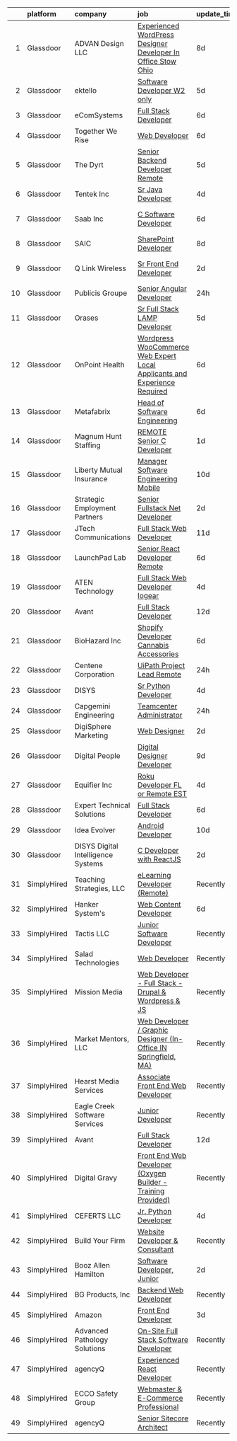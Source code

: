 

|    | platform    | company                              | job                                                                                                                                                                                                                                                                                                                                                                                                                                                                                                                                                                                                                                                                                                                                                                                                                                                                                                                                                                                                                                                                                                                                                                                                                                                                                                                                    | update_time   | location                      |
|---:|:------------|:-------------------------------------|:---------------------------------------------------------------------------------------------------------------------------------------------------------------------------------------------------------------------------------------------------------------------------------------------------------------------------------------------------------------------------------------------------------------------------------------------------------------------------------------------------------------------------------------------------------------------------------------------------------------------------------------------------------------------------------------------------------------------------------------------------------------------------------------------------------------------------------------------------------------------------------------------------------------------------------------------------------------------------------------------------------------------------------------------------------------------------------------------------------------------------------------------------------------------------------------------------------------------------------------------------------------------------------------------------------------------------------------|:--------------|:------------------------------|
|  1 | Glassdoor   | ADVAN Design LLC                     | [Experienced WordPress Designer Developer In Office Stow  Ohio](https://www.glassdoor.com/partner/jobListing.htm?pos=103&ao=1110586&s=58&guid=000001815bd1bcb9bced47ff4fad94d9&src=GD_JOB_AD&t=SR&vt=w&ea=1&cs=1_1299d630&cb=1655102881469&jobListingId=1007917643696&cpc=9D57943915085C6D&jrtk=3-0-1g5dt3f76r0mt801-1g5dt3f7jkuja800-5ff23c5acf5c8d17--6NYlbfkN0D55hMz5WA8YX_dLayiPM-06ubVX86EvwRRl9IlyL2IOxUk6jvVi89EQpwJ_IRxxURGsp9L37NUwP3BB_cr5DGNmbSMs30THpfvwIpJVeBv_FyqtVXeZwvKyxs3MdHXAHPWOEjf3eO_aNgc7nNZ0Tckfv22IIh7me0jK0kDgsfbccu7SAmZy5O5qsyds6vwCr6hcQosfi1MJJHRV9-qU9BlRsh46VVweujAFV0-oZGRaqPAjBB7k9o3U3H-6hCej3Tn-ipMIxCys0J1D-JAmwAZthUGYs4iVF0CizVodKfBZXjPP8B3zjj1-yYaQOlR6tMkfIyrhJ39319BPCvcncwOCbAbjqXpX-cGOTW4-U1gVN1zWXhLo2JGCkYEfDJlG5CAcJ-lOJIZVaGSPG9ZoWAQJyfuYXkIN73vRkj0CN1uILEhViT2kF4M4ACOnmnNgBoLxtKMLe86yhmGMTCuQPCM8eRxm13cKMbWriVvPtOmegi0FyHY7fXN0ViLXCHbahQ0mpUwRHs4gzsEGakrsUbwfx1QuiwPzsNcgm1EtqiDv0L-gd22SFAP)                                                                                                                                                                                                                                                                                                                                                                               | 8d            | Stow, OH                      |
|  2 | Glassdoor   | ektello                              | [Software Developer W2 only](https://www.glassdoor.com/partner/jobListing.htm?pos=116&ao=1110586&s=58&guid=000001815bd1bcb9bced47ff4fad94d9&src=GD_JOB_AD&t=SR&vt=w&ea=1&cs=1_a8463abb&cb=1655102881472&jobListingId=1007923717978&cpc=2069669CCECE0501&jrtk=3-0-1g5dt3f76r0mt801-1g5dt3f7jkuja800-3a6bebdd9ef8eca9--6NYlbfkN0CLjQmfy67UqlWxJvyH5uxFrQGBFL1cdeZdgq-fUlKTljvii19VO40o9hODfeR06z6XuC_L0ryT6SaWWRMtRfJEcMVVh8Zb9Mnn2cxpKcRUI4IVn7HFjf_4HBqmnqq27wL5mMK97jtoCAUhJEzM4M20L5yFParubJc5z93d8xL68YlG8EW7WqDy5uyGA8OF9zco5XDSqCZVs8rvN_pziF3JOWrB3UcM4da86PH-aUoArkKKTinvH2tamwgyKoALHHKzgTgL4FbTew58In1ZdC_iD3MVXqrlnEwH5OKbLXuUO4sXcXgh_R0qw9HyQYmwi7BF8Pl722ogdCcvhnVn_R3NM3vgb5UZAu1BvMSAX9m9oPCx1ylIUK1h1afK104xBDRfZzeZLzuTYhX1pEFzHbnAFxoxE30y2qgJBsRoBsyzTu_fTJ4G5a9AcSNLYt-w6vB43rwiHErF8fwsRY2DSr1H5lTQKXneLXkN4mmMXvSS_Sehb_m-2V90pICMnWe_Yia2UtSBeYu8a_5Ez-baAECT)                                                                                                                                                                                                                                                                                                                                                                                                                                                  | 5d            | Detroit, MI                   |
|  3 | Glassdoor   | eComSystems                          | [Full Stack Developer](https://www.glassdoor.com/partner/jobListing.htm?pos=124&ao=1110586&s=58&guid=000001815bd1bcb9bced47ff4fad94d9&src=GD_JOB_AD&t=SR&vt=w&ea=1&cs=1_b884c344&cb=1655102881473&jobListingId=1007921186006&cpc=01657B10174A43CF&jrtk=3-0-1g5dt3f76r0mt801-1g5dt3f7jkuja800-ffc9de641936db4e--6NYlbfkN0A2euR2dzdrCDBVEDueLPqMUbY2IbtcdcRBVply4LfUFhz5W8OP2zMPQKqzul2vFbciTqZ4zrai2opxYQnTNYnIL60cm6tFOBQWjSRMYJ4VFoMaLDMdgmRfy0NCiCNduYwfuvHq3A4lqAwFVqeX5D8wTDNNnF7JPDpYxhX8S7e21kFR1fMNKbb4pkSWA78OYqk56Z_1dv26Oa2nTiCMuLI5TFUiqyo3qhuhAYrclQiY8CKruXgdk4qucBfFUobxklyU0Ue1bmTM8-_D7t0G46z_F4dxsl9NYwSrl3s6YqG1AlCQGg79A6CjK08w_LVl-jVlfW7qwkm9gvqmakRIfwMgXzmhWVdWYTcRLYBAEfsMwbW5YD3YpmgeMxpJdIc2BN4s4u2V6i8DV-s8pPuKqApXwSpuU3ACnPdU-Kl7fwXq2Ib8UFJbPYhfabG38cE8oZJqEqOHhNBy7GPrGDEcOqPRPmu_I6xOGiI5kYnHylAcUwf3unJWF74j2ZEd8SelOSY%3D)                                                                                                                                                                                                                                                                                                                                                                                                                                                                          | 6d            | Sarasota, FL                  |
|  4 | Glassdoor   | Together We Rise                     | [Web Developer](https://www.glassdoor.com/partner/jobListing.htm?pos=130&ao=1110586&s=58&guid=000001815bd1bcb9bced47ff4fad94d9&src=GD_JOB_AD&t=SR&vt=w&ea=1&cs=1_2c0e1a76&cb=1655102881474&jobListingId=1007921158699&cpc=A65DF3A704A48F9B&jrtk=3-0-1g5dt3f76r0mt801-1g5dt3f7jkuja800-42d3364dd84fa898--6NYlbfkN0C2LS2HjhXo8ZEF3p0zI3EcwrKPlZC1x-GPu7m3M-fom7EbAeCAEHLAMbY-x_epJN4URvth_ler23BCuYbC3uz7iFWX4D6paj3N3ZvSiZmduMosJZQJzuUYFdsEjh2j8hbqb270sooI7KJoTekFl6NlLL_ZhxsGbMO3P5Z65SarXIZA9RsNg6EoOrw1a-P2meQhEEEf6s46GW5Aa62W4p1iZD-bXMH5IdGsyGAMRih9wfMq1bZCJ0O48jSEtBYC34Dii-n-D-TPU_VuocA28fFCp3gueHeIw_HX7kx7ZSgEP-WMDfZmKsfLYFOp9K2YWFb-O9Tu2pEw-UBctDZ1rrgW98KElO9YGwTPMH2hqKV-Oz8U_00OdHFA6pE9DQO4yQd7AR8KH7Fg83ey3IDXVvK_k6i62SIbQubsz5fBNWVN5EmhnrtNqcRVovX3hybqpn2iTYrkjfaO2UC3m-vdKUSdA1PdmoFpkhdPXuC9OAlFtvKJfElAkh4T)                                                                                                                                                                                                                                                                                                                                                                                                                                                                                               | 6d            | Brea, CA                      |
|  5 | Glassdoor   | The Dyrt                             | [Senior Backend Developer  Remote ](https://www.glassdoor.com/partner/jobListing.htm?pos=102&ao=1110586&s=58&guid=000001815bd1bcb9bced47ff4fad94d9&src=GD_JOB_AD&t=SR&vt=w&cs=1_39e54b1a&cb=1655102881468&jobListingId=1007924794137&cpc=64E22C595ABE0D34&jrtk=3-0-1g5dt3f76r0mt801-1g5dt3f7jkuja800-ca6822021593ecde--6NYlbfkN0AFaGKiZr_kAHuZ3OrJZNHsT_4fdn-2K5hALt0VUNIML5sawJcDkv0P32jzIuRDqLPu1iKtFf_VVJelU6pWNLy-_fAv9u0cnNGKrcUM8l5qVB5ds4zKKcRpjRD4vn21PIL0Q4oxVvCFosMocLhpsjGD_f589XBF0SHYkSi2Nrzb1QyFTrOhNAXYdRRhhEVrIM-RWurBIybQ0690rWau_kI8RuxXDvdgSgs6dy4ck_f0r_4ujDpBuVHMti0Br283oUNyjnREjZR25GhhzSeQAgq54nR0lQ1DMcbP5sJ9T4mGs6C3RAP59zzMF1sav8l_4bxLX-ibuuUTTfX59ij19l28tcguq5Bc5maowPvQkyp4-YnMAEzTs0OGX5Haqz0oEbWxgr2skFS-82T_3pdtbga_eAtmeV2IHE6zagplVX22JiPK_0uceDubGIOqK0NbutmX0w4Y6e0qwSGCg1nrSNhcuBUhRmcSenteSlWwUvwZaVpe6XHMW9xMKuuxPat0Hu-CDsCQioADvVznJ3UUp4xQPjiNEUDQk2DKYnv9JqWupg%3D%3D)                                                                                                                                                                                                                                                                                                                                                                                                                    | 5d            | Remote                        |
|  6 | Glassdoor   | Tentek  Inc                          | [Sr  Java Developer](https://www.glassdoor.com/partner/jobListing.htm?pos=109&ao=1110586&s=58&guid=000001815bd1bcb9bced47ff4fad94d9&src=GD_JOB_AD&t=SR&vt=w&ea=1&cs=1_82c578b8&cb=1655102881471&jobListingId=1007926033572&cpc=9CE383C263CE1797&jrtk=3-0-1g5dt3f76r0mt801-1g5dt3f7jkuja800-6cedc7d701f33151--6NYlbfkN0CjFA1lmdy0wJ1Qe9I-InJ7XKY3GJWrv4Ih_xPgAckHyl8kzJ1xqjfUOGHzUbWqZoYZg0XWRK9qMAG7WcRvBZ8EH8PXhHrgAgfUnWxrNX2ZxrTZdcREbsKjGvxvepD2YbyyPZARganCK4qxedGpt04mLzkqv-goStaAjOcUZmv7LurNlVXlyI3Dx6K1TZ47h7RiLcDi6G9cefMmhhdnUmxoTX2eVCbcj4nvcLfFcdpbHiNgoPJjgotmIwO_9iMKRBMKHxytF7Jr5yFbA5Mi0tKb0FaIn5ntCB2Mzcu2NVwF_uusQBywg_yRCoD0TdJknoHB3RWqG9bY4qMgBAolL_NABox928XofMohV0xO68PWtStcKMHY0ykLMGVEtag9qn3MkIFXZLlBKktIS8wYz1aXRhQ9k6AOy9ts1aO2WdoFG3xRaK2A2-pU76ORCsMHS7C35iEndZ-dDa2zPSY4rdMw__j8BeqdELyLLpqleuza8pBvgyzE8MxDpbqNx_0KCy_gOuWQSvp72Q%3D%3D)                                                                                                                                                                                                                                                                                                                                                                                                                                                              | 4d            | Remote                        |
|  7 | Glassdoor   | Saab Inc                             | [C  Software Developer  ](https://www.glassdoor.com/partner/jobListing.htm?pos=105&ao=1110586&s=58&guid=000001815bd1bcb9bced47ff4fad94d9&src=GD_JOB_AD&t=SR&vt=w&cs=1_6599f849&cb=1655102881469&jobListingId=1007920980140&cpc=54F93F5C0A7237D4&jrtk=3-0-1g5dt3f76r0mt801-1g5dt3f7jkuja800-36e43262d5367020--6NYlbfkN0CWitTqoH982IjdLjQzsXPOtSyN70lZsuKHKm92xcFRxyvjZ4G95qNuTBbZ1pBHXegXdy1TbzplMxwiOtwHfpmcF2k2LuxdmESTEw_-IKFvoiwRagGbR_-Yk8IovbTzjJPXTBvExpl7TVLzkSLOZ3foXd27eK3sNEmht8SrsqKxgIUm3YJcUw5Sxiqp9km-gS-etsQGekA_AKwXed_shZ3W73SNsdR4qx6X8JIfFYOtcD5DVQuWjBwonJ9eOXrXcngm45zmvIk6LydzbSsOYm1fUBE8hTePdlVZfc0RAIl6WuQAGE-ATkCu4ugYQs2JMFaKVUaFC6RFq20gxJM7VmF8hG3CMKf_wNiyyKkAqIlcUfr2NZf3sPP6dB5kCUvGCSLyYdfAYun37g0P9pc5tZ8tbru5QrU9OPAm10vEDjE6j4E-8uW2-meQXsqT2T2X-e18vJIgi_YzfyvIdyzdFweWusxR-HaiHSxWmPsZ6CwJ_wnVlX0tAyI8zr8zxR4n539_DaNk1sTbe5PhrdTSnB1k5e8nO4L1F1a8yQlwI3i8TA%3D%3D)                                                                                                                                                                                                                                                                                                                                                                                                                              | 6d            | East Syracuse, NY             |
|  8 | Glassdoor   | SAIC                                 | [SharePoint Developer](https://www.glassdoor.com/partner/jobListing.htm?pos=113&ao=1110586&s=58&guid=000001815bd1bcb9bced47ff4fad94d9&src=GD_JOB_AD&t=SR&vt=w&cs=1_d6c2c3d4&cb=1655102881471&jobListingId=1007917578666&cpc=40021B6B9FB64F38&jrtk=3-0-1g5dt3f76r0mt801-1g5dt3f7jkuja800-0f8704e976e1f333--6NYlbfkN0AauYDK0PcpkAAwvqsYr42ytNXSoRmB0ySYhRIkJ-ozknMmzV10mP9DP3qbYHgEiCicCLyPOCARBHxcj5B_ETEllYj5Ym00JDPrc4TCDLVsUNCH14_dEKDhmNXYMEyx-_Nhse27-_CT-qsJHD5RX4bzl81ksfJt10KNEtBnioM2iVIXHqar0ZI8W6o9Cy4LmSo_VRTXHuO4rW8ACvqONWsbM07GXWcLPBrAX-VtKt4epS3nDC8efx9-Wk0uYDbRHU1Tb6Y1ZDOtT0mTwe7vqFMzhJdqca1ZFSK5YPccNIHNNhcwdsB4NrRfq51cIyaldBelnauS0KrR3f4qds5hPOeYmzglmCsObQPHQkJQ26a39Q6WcEXLLyUaX15yxmTKFolSJiJR3N9UtRvhbrc6osunT0odS24ATYDxNYUy6BGLBUw0_E-2bgZFEbvTtesIPYKHBAoGb8UWZenmwDNbx5dhXWCnSzcJCP1ljzzdzQJQ5iJoF6nuTrXSKhLCqgH0mo0OOHhvdUvPpiSrI3mOHWT4MFqnCrPZYJL8N7Zeu8POz-lToqD0DBvjn23GOoBFjK7ysf6Gt8ICnAeuJAWb9x_BCX1Af4x0KdjA6PeC1aLl_6Fu6yuox0LSh8zdpln2ILl7aYRzLpMkK6XIGzmscdMwJn44vDIcKnZm1DmWlM8CIWdnAOXRpN_fYF5OHFCzPQiDmo1QwM6obXEUzr5X515TiWPvXIURZeHFchASWeCWHXZTHA73s60o0AuIBXLBpCrobe1kv5ScTKZvCdo86XVd8dAczt0qbLmhxLODSNx25LpfXLQ9fu5FGsUbbAEagR1kSZB5SFw-LcW8aCQVqlQGaVv0YxjAK20-fHGrFzgQM70Phaira7cG5u-ycG5bMxlPZpbIN6iM90u5ImDFv-htQwtysnSXqcc0V0fmmzKRWVZc3f-sChDxA5v-3k_uOoi5kljTM8Kkaw%3D%3D) | 8d            | Macdill AFB, FL               |
|  9 | Glassdoor   | Q Link Wireless                      | [Sr  Front End Developer](https://www.glassdoor.com/partner/jobListing.htm?pos=101&ao=1110586&s=58&guid=000001815bd1bcb9bced47ff4fad94d9&src=GD_JOB_AD&t=SR&vt=w&ea=1&cs=1_bb339abe&cb=1655102881469&jobListingId=1007932137990&cpc=AF974FC1BC9A1C04&jrtk=3-0-1g5dt3f76r0mt801-1g5dt3f7jkuja800-3427587851c63e27--6NYlbfkN0C1n-7uwLBmXreK9Hz04i1NaXR3ByHk8AHoFYtQOHcucrn-WJdlvXkOsw7F9TIUEiz0b6r3T9v0Ok23X0ll_92pPTSAhQC0h3DSunmh6Z_1mydGCdrBjX4CKLr3r824Ok9ViMwVmyZOSrlXNLnW15i3CALg_lp1tFM5GSk2m7VqeKPL3r8APdBLXX5yQHSlo4aSupFaTgiktaSMgJCRDL91oFsQG-f8Iwg3vBT-fD0Q86drcVrqgmCuHNreG54WP0gJOyEarGCmmXzdgqmVP2buy7Ljig96kVSVzqEsmqB4m702FrkUdvNAHb-kDjex3jxkXziGJ9d7oRjtuyb6L66olSaZogSEJvRK5WDy05mm7uwFboj3AAEJb9IBX_SSLCn0d_3Ed-Xd0z8H692-Taz_WumYJXq2qqpyBBtlt-hV9hSuBHj90zLY-THp3Uh7Z6pIZddzZoFzuPSZr4y0CXy8sSZF-045nqZ61BUz5UAmaWMUqFTyJQv8fgValkMe-9ogyLnj52nte5X5jsppawkC)                                                                                                                                                                                                                                                                                                                                                                                                                                                     | 2d            | Fort Lauderdale, FL           |
| 10 | Glassdoor   | Publicis Groupe                      | [Senior Angular Developer](https://www.glassdoor.com/partner/jobListing.htm?pos=111&ao=1110586&s=58&guid=000001815bd1bcb9bced47ff4fad94d9&src=GD_JOB_AD&t=SR&vt=w&cs=1_8abff74e&cb=1655102881470&jobListingId=1007934425799&cpc=1AD9FB1E01C94A37&jrtk=3-0-1g5dt3f76r0mt801-1g5dt3f7jkuja800-747354d6dffdafec--6NYlbfkN0D_XFSRfOpY7hhzl86VUrgfgdzYRVdqdkK81Ka1OFk9uvbkATakQEdF82LUpmkFuW2_KkBaa8RZ6qe31g7c3_8h6YhWmKWozRZbjg-750z3v8guhZwRMFeQ8Ekywa2nalBmGqGh-wR2mPcBXts6FFsyUVy5TnkGD57seoUcUZqZLH2h_S0_C8BZF7EYF6vlc9K-m6072l5tEpeGaK3PmCuyYRiThHc2iqVO6lihze4oSnp877Niq1yhwieucr04IgazHUYQ4P3gMjGr2GnyF4MJgh9SBsjSHzv4KOyEPXDhk5920l4nuODS30OH57wYlkeY1J0UX4TLO0_QjzOtgPmIFxmrgHbh2326tSTsz3iGu6HntpHjOZ8x-liR3Uhr8AZ4LzRTlI9G1_6VsLWl_FMdbZW4qMkPOZ3-6rQco4jDxfszSumGN2abeDI0rrbTYm4_xkljNOGwPkO0RUCQtj_f9ahPbad7h3513xWTqIIdX7CuyZLAFagz2R4BN1uu71jqlshQsIdvXKIvnC-405yyLlNC2l6xsW89XSXpj25jO5N7TbA63COeVtcJbqWLy0yHiS9_fgYt7qu7IqFlKGjs)                                                                                                                                                                                                                                                                                                                                                                                         | 24h           | Dallas, TX                    |
| 11 | Glassdoor   | Orases                               | [Sr Full Stack LAMP Developer](https://www.glassdoor.com/partner/jobListing.htm?pos=118&ao=1110586&s=58&guid=000001815bd1bcb9bced47ff4fad94d9&src=GD_JOB_AD&t=SR&vt=w&ea=1&cs=1_c9bc7df9&cb=1655102881472&jobListingId=1007924851332&cpc=9EDA28EADF1DF7F0&jrtk=3-0-1g5dt3f76r0mt801-1g5dt3f7jkuja800-6c7decde68da61b5--6NYlbfkN0Db6qelecMVkl4ED7NDjuH799SHfUD0fjmF3dH_sWTV-WXtS5jkDsUffmc1KwtxoPn3QB_Vz3lr1m13A5jvNwq2CzUSG7oWjN-bjyFKQ62Ue5SpHd-bCl4LAQttKNTyduXXUk8Z6KN_DH97MjFaogSc8mXqg0PAVTGBWl1ZzRI14lKLzI5F0wzkIqESJgXgTezeYRiqL2Yy690mtuoo_QNyvdt-EzsDw8QGCVgNDgKnT98Ornr4PssyqcggrOZI3wlQR_u0-B_ICUMfa2zql8z-SD-Nw_VIrMvhD3y2qS03Iyd1_mIY0NTNDJckeoOWOBYQRAOcWuU3qQwXZTL9PGBYdvI3d6Ore5PRR3hQ7VVIqeskmOhm9ixA5P6RlLyyN_BIsB5dfGh3Ss-FAaqZUgMF_GDfmy9P5t__f-Q6XOnMJ0Zxec0JkX4wKhHd7YPt7fAq6uTdfSHCEpKAWMiHWgZMwtevpOHbd1VNEog55GFrjpx51OV9KplQYAnAoezlj-ERKHIeLk2xTQ%3D%3D)                                                                                                                                                                                                                                                                                                                                                                                                                                                    | 5d            | Remote                        |
| 12 | Glassdoor   | OnPoint Health                       | [Wordpress WooCommerce Web Expert  Local Applicants and Experience Required](https://www.glassdoor.com/partner/jobListing.htm?pos=106&ao=1110586&s=58&guid=000001815bd1bcb9bced47ff4fad94d9&src=GD_JOB_AD&t=SR&vt=w&ea=1&cs=1_75d6a28b&cb=1655102881470&jobListingId=1007920944505&cpc=99574EB22BAD061A&jrtk=3-0-1g5dt3f76r0mt801-1g5dt3f7jkuja800-7197c66a62c815db--6NYlbfkN0DZZww-p_mr8GWlqIRBY21Wjl_Fk3kglyx5_HcxykVqwa7Oh0kVVaxek2TC4uBueNzPLNFoNkZaXeSpkJOeO6ogx8ItWCU2XFv1ARUx9kOTzrCNJR-Nu0MmjuxXVyPCTBFX1zAqtWyjgqrb7VA6Xk1XzQVHO_JXTqUdz5P0IcLD0CDwagJWtKNf2g0sTXiTDVWoYR448kHX7fSk7mTtD7JAdl70k2cYTV8dqiafF6xjC9OVbYybKEdlxOBV9VYG3fjLGx6tGW9ZhRwxzKs_50GPuvpB84zU0R_Z5jODLl5Y30tU4lUFwbOdWi1RPkUgnqO34UXCNO03gpK4cgvBMXWEtRT9YU9ApmnIbQR-XXOVRwZr23mBSl1Rfat1V1yzNE919YuTu6CoWk0RaRl9-X3MMZScyQGw5bjFrkDsNpXo1c9AryIajmw-fjC9YPOP-OpAxZXpjhO6ZUn1Z9mWXlGlks3zjmq3YI-YGqeWK7jMIR3_8LGAMxJsMQfkD0r38gp5SENCJ0nM8gpeh5N3igCdId4YbOVyD0fEMSiwHsTH5KSZ0w5HTPmVhDxPf-VFinwU91Ceh2S4pQ%3D%3D)                                                                                                                                                                                                                                                                                                                                      | 6d            | Richardson, TX                |
| 13 | Glassdoor   | Metafabrix                           | [Head of Software Engineering](https://www.glassdoor.com/partner/jobListing.htm?pos=117&ao=1110586&s=58&guid=000001815bd1bcb9bced47ff4fad94d9&src=GD_JOB_AD&t=SR&vt=w&cs=1_044f0e8e&cb=1655102881472&jobListingId=1007921464319&cpc=D1B7150B9C545245&jrtk=3-0-1g5dt3f76r0mt801-1g5dt3f7jkuja800-38aef9502cc949f3--6NYlbfkN0B9-418cCXRzcGI1omC3v1wRgm_AezucpluatJafpVZg5tLBFTmiP1LYryusOQq5x4tbnpLUp2LsCSya7l15oR_97K2KWnuRBJYqDpEveHnIkr0JDApIqLDu4sVOH0JpfjTl44eEfe0UNS3nfvrn_17H1u01--vQnLtDyAojkueO6zAEHMSEj-lo8qrGP1AzALz0Eu8KSDSxpGE21sOGQqk7DmgTO8dHBhbKNrk2G9fi_ojPRq_LC_NyvFkZM4fahZw6-xox6yzexyQjzKmfpKu-XoGQJ3PnTZT8oDOYy4iuUiq6YDYfrUP89Jh7uOrw4Jtq1e_nejet5vqESOGwNLr7hxbGB3YbX4XmFHTwbOCmNVpGsnDNIS1HSRleHvhePqwZIJmnwJGm2uniyPNMhR32yvFA1GVU6uN3PzEDTGFqS-ugYKXSwZl8TiS8Ms2ik7gg9H0Wuw-ajZBgD4MToQtCGI9vpFxlEo6g8E9Ql1JlKxUdQT-IvfAU9Wgzz-dcgy-jjze3mSchmyFVnJrot5uyQzUhdKGp-6jeG4C89ksul1QwwTdET5mx2zLNv2zqJlZJtMnVamhaMzP7Gak8cMmh_xAcbhqltHRzu_JeTWm9w%3D%3D)                                                                                                                                                                                                                                                                                                                                                         | 6d            | Remote                        |
| 14 | Glassdoor   | Magnum Hunt Staffing                 | [REMOTE Senior C   Developer](https://www.glassdoor.com/partner/jobListing.htm?pos=125&ao=1110586&s=58&guid=000001815bd1bcb9bced47ff4fad94d9&src=GD_JOB_AD&t=SR&vt=w&ea=1&cs=1_683d2a31&cb=1655102881473&jobListingId=1007933112890&cpc=AF02A54CD0F60729&jrtk=3-0-1g5dt3f76r0mt801-1g5dt3f7jkuja800-8833bfab745baa37--6NYlbfkN0ApPMyXrjGHNZ4HOtR5bp3hW7-r3UAVomwaSEEjEZtheiHWunq3-hIpDsik7zjD8MFiib7GahYC4A9M2O0Hb9xjgkEEEEnWZVa9jX0viu31fuqTlMPj3x5SatNJ4yyPSN24jskn_X_ctJH0adPgD26ykauuMY_2qnH_UwkoKH3Ujll9tnzJRvORCeG5jibPWVJW4tUYIfPxmT065Lbna8kiiz97X7U91tiiXUlUWnjCGH8WuwdS1H5YcDaxhU0ZH4RPp2VFf5D6YaC8gvrCc40PUudIf41BeZTyusekXA7cwy4O-qcfVjeOFM1zZq8C6G8xVvAMph7xWWBDs8zHpOo-UrUxayjRoZ8wOG6pifBNq07c2gfxF2kiw-nhlMWRwebCYYLSyAazIh0minyH-Edk-QOxiP6ZCNztX7ljC0e3V5faHDRhXqRjte8eAq7uAmX7tlmUe7v-nazhk3MaoqvAFoCJtdjWDnz7VYSnxPvpK3k1djNFGwGoVOHTyT_UJjtYkKxE9Umt-g%3D%3D)                                                                                                                                                                                                                                                                                                                                                                                                                                                     | 1d            | Remote                        |
| 15 | Glassdoor   | Liberty Mutual Insurance             | [Manager  Software Engineering  Mobile](https://www.glassdoor.com/partner/jobListing.htm?pos=129&ao=1110586&s=58&guid=000001815bd1bcb9bced47ff4fad94d9&src=GD_JOB_AD&t=SR&vt=w&cs=1_470468b4&cb=1655102881473&jobListingId=1007912801981&cpc=AF1E4A3695F490BE&jrtk=3-0-1g5dt3f76r0mt801-1g5dt3f7jkuja800-9d0f6e630c1e8fd9--6NYlbfkN0D19kSVUiNzG2UWy1lRGehFMusHrHGUl8ru40ax50wmt-THYVDVXiQ1RxehNPznEJGd4PmSRZ-H-oTcBDS-6H8iapNUfy5hZY_nfIkUnl3Kj7lPlUpZKrOfTUJtb4tm1G9UIlDaBvwWLWcVvw8MftGHbQrAlL267s2M8nHddrXOC3EduOsKRfVPvTxn-vCGjkjzwF82KzhhOtpAjHMUFir9uylQc1KllP66zTIX4s5_rRxDjJT5rRotltu_GU_h1xRh5PNSfSYerAeRqaCzSCx9T-3WbqMAXnHVmggvywG58C5yr1kcDdtFG2vtO8kqJrDBOd39AdtM52jpmCAYkH2u_Yq6wPMiGY7hnXV_HI0jIEYw-ynKLXrNY1rjbybS4NDHEbP-jIeCcDbAlyuWrSQRBSkSerSOlEID32ANLfMMWVBpuoGuT_WTdcertP1TNRs6pgOA1zRRV6pUQCi7K9i-jvZRw7Par2-ecY7Q6tf3Rplj5ngxJQUGoEaPerBp3Z2dqio_nVoG5TAtHMny7-Qzmrwzof8q2oUGaAhiuzCXyMMyU5oIDgfJJLLnQhxs1ByfXlGW9HbbIB7cx99uCQXofWDeiCpPipc6i7TAEGWC_nbvluJ7TpBdoRGKJ9F0nR8Hc-IjyU38SQ%3D%3D)                                                                                                                                                                                                                                                                                                                | 10d           | Remote                        |
| 16 | Glassdoor   | Strategic Employment Partners        | [Senior Fullstack  Net Developer](https://www.glassdoor.com/partner/jobListing.htm?pos=121&ao=1110586&s=58&guid=000001815bd1bcb9bced47ff4fad94d9&src=GD_JOB_AD&t=SR&vt=w&ea=1&cs=1_7c27a947&cb=1655102881473&jobListingId=1007932109580&cpc=7095061949A44974&jrtk=3-0-1g5dt3f76r0mt801-1g5dt3f7jkuja800-c36782258eef7748--6NYlbfkN0B-fTUegnOdPWDV05CiIhIi2qlOzw6WOcAKK9Y9LqNfmuNY1A0kBHRpIHZer5Lsr2yEesuItmG4PiDoSmT_VkB0aWsBn2slRN5kOozmjS22nImROoQhkqM0yypWkb0taiFb8wGj2fUjOELNGaFJGINIkPttTpA4Nq0jC8SlLH8GaBR153ZAwRg3zUtKKOxqOfKY_EEXsJqZHWZyKl6Img64yZELldeMOAd9gnhIRtTLMJQFoMa3XSG-Qb-RLy2pZYZX07y3fzMFAn2P-6y43ImJcE7p6yEk2j_r0ABR2zIMkqxJ2aFHf4gLsHZLd34AprQ8ozIiYPHLzTD9r-lwTTrwAC5e6kFbCJ_XUjBR43QmL4jl1KsVQLmEKgg_hx5qcfR0oYCDNLvVXbjjvT7rr6TrV7lDa98OV3Uv7cp_ZUgIvPapsQl9wvVeQ0HIs6Kk40kY8NSL1m90Dc7-VyFYzjp2EyKu506q_ORysiRuQd1QsqjbSjr8XVk9ukfm0qeZ8vtc_GqgZo8Waw%3D%3D)                                                                                                                                                                                                                                                                                                                                                                                                                                                 | 2d            | Remote                        |
| 17 | Glassdoor   | JTech Communications                 | [Full Stack Web Developer](https://www.glassdoor.com/partner/jobListing.htm?pos=110&ao=1110586&s=58&guid=000001815bd1bcb9bced47ff4fad94d9&src=GD_JOB_AD&t=SR&vt=w&ea=1&cs=1_33f1c4fa&cb=1655102881471&jobListingId=1007910490033&cpc=D1B7150B9C545245&jrtk=3-0-1g5dt3f76r0mt801-1g5dt3f7jkuja800-fb61ef71c17619cd--6NYlbfkN0B1st-q0QqrnjcG-Gw1ezFNBfboKSXBvukInGhjtG7QC-iiJB3qB0mG5k_vgBR3Er5bWCVHtUMxEh_CshmwQz4vxO_orJo0obMjB8XiQh0ILfhqRFh8CbH03SVZH3ZZ_fK3oJfPXOMgDje9wnV30jqxTZY5mj3ZxdT_CvKpFeoyAwcR-gq-BTMbkamHZHz4PO2iBUiS1zvm0jn8GPk6rdERs9PlKum3RndKu5Dqbxtc3OEKOgtpL33fEEU2RsUZ1qRbTUJ4SS1P64J73zBBxIseGL6qxN1qLsc9P2gp0NTdIVnHy4nWpWMZ9zqIrjlx7PCZusv3m4XqlOprQLWPcboiOduOPk98NdqbDMlXSoxvJ_fjR2fQbuEu0boxQ4kuEa0BFUJo4Y9UH7-1_rC91iC2OQlLl4eAEzvu2XURDbmLKje9Az5TyubIT4fMkSvDEeBVXNQnIKep2ulswPw3buQfbhd0q6_x9zBC2XJjN1zLr_QGD73zyCC6I5fU2VaoPJepSoINkeaSnA%3D%3D)                                                                                                                                                                                                                                                                                                                                                                                                                                                        | 11d           | Glendive, MT                  |
| 18 | Glassdoor   | LaunchPad Lab                        | [Senior React Developer   Remote](https://www.glassdoor.com/partner/jobListing.htm?pos=107&ao=1110586&s=58&guid=000001815bd1bcb9bced47ff4fad94d9&src=GD_JOB_AD&t=SR&vt=w&ea=1&cs=1_0e519fb3&cb=1655102881470&jobListingId=1007920963759&cpc=8C48BB2340EE80D8&jrtk=3-0-1g5dt3f76r0mt801-1g5dt3f7jkuja800-75f4bf6269184288--6NYlbfkN0AvwPFl06UEWGwmoM9tXQPtxHbiNBI7TwTkTh5wUuCbgIrbdfp2JK1YdNGTLJbtp7ddpe4rtK9eDHXd5y0XW7yqpCpSzzL9u04glT2KnODC6DZwhfU_42sl_SLQp0xmFUt_7hgCwzFDYfMyUboO1HdAQRTRrIh3xHeLYGFRna5aEbuzThC0jCzJmDWLFgyMSAHTAK5Dge90NNGQ32w46dztO8QPpU8kTkQ5PHPrCVbIPGCOdENUcNMzvPm1y0tesLOf7xNYvgSqsyPy-TzxKIbvdllYXgbrAWHbOOqcnwMd_foWIdSOEpAKvU3dTUHb2q_b-MmEU7sOLeRtXYAlFa9i77_RQzcRTJbhOaZuOwRtGpDuTWmIAoz5kfzdoqc79v0BmbA2KKjJEtxK3sMRkDt0KfyM9oHb58cf6PumEi0agWp518IZ1G9IYdGM-y8HzX2Oy7aYpyQ9QncPuQGXyEbaW_kl9cyYO3c%3D)                                                                                                                                                                                                                                                                                                                                                                                                                                                                                               | 6d            | Remote                        |
| 19 | Glassdoor   | ATEN Technology                      | [Full Stack Web Developer  Iogear ](https://www.glassdoor.com/partner/jobListing.htm?pos=114&ao=1110586&s=58&guid=000001815bd1bcb9bced47ff4fad94d9&src=GD_JOB_AD&t=SR&vt=w&ea=1&cs=1_7fed05a1&cb=1655102881472&jobListingId=1007925932498&cpc=40021B6B9FB64F38&jrtk=3-0-1g5dt3f76r0mt801-1g5dt3f7jkuja800-3266aa13e67d76dd--6NYlbfkN0C0P8FhcjLbx-a9W6kInQRp5Gs6MwFqoj_2HpCN6kK0c_XF_QeJhIGskDCXNahPUKbx614mCGAbkKNefIyOS0fw2F-jGHb8gFfm2qF6cJljmIe7qko4H_8-Caki7Z3erbU4TQ_14iFvMXZcCMHgWJ39iUSctM4xcnR8bFqCWvEHYcOHLuHDQcLvTiNL4XDO5W-WSDx7aQli0yrc_2BGdwaA-t3VwkMoDcNcXnslnWIFbNmz5VsVmNYENOq87irHzXE3lWvGgLrhyJ0IqIr3sOzutaXa8HsQB5YsOnDnjmNSiBB4KeJFpqzf60W6nozGvYaKNh7QBcD_DwPSvjIq0irSk-4mj-tQgZIsd2XAAiigsoKB3JFCc3-3ZXSl-eASU4MExJ-zmzWVFHg3vOUEw68G5LFp6zYUBvPpTYLViRp7duKrbjfhFzq3LtnjEq7LH3IjuL24UGH-vEHQvaQSNDxInRnVWgRudhNkS6qhQw7lOxCvnjFfgdlbHszJ8X8M5zOe8994savz7hxMenwp7JN4)                                                                                                                                                                                                                                                                                                                                                                                                                                           | 4d            | Remote                        |
| 20 | Glassdoor   | Avant                                | [Full Stack Developer](https://www.glassdoor.com/partner/jobListing.htm?pos=120&ao=1110586&s=58&guid=000001815bd1bcb9bced47ff4fad94d9&src=GD_JOB_AD&t=SR&vt=w&ea=1&cs=1_e5f1cff4&cb=1655102881472&jobListingId=1007906357629&cpc=8795CF9063CD573D&jrtk=3-0-1g5dt3f76r0mt801-1g5dt3f7jkuja800-acc705ed290351cb--6NYlbfkN0CZpqIKI17rmnMxlDxCB_pvW0EeGFzdeY_-PYIFBJLTKbPwcgo1WjOCDlf1aXx9n64--01vR6VxKZW6rCHR06IiogSAcB-9Pul-SYELIZ_BN8gz8szxqLUNlMyFeEEvre7VNcucvFn-7LA5t5mtSB0nMb6ktStJHftKroA2uObMa9b3OChB9f0oFr1GgB18DucuqJXtAZ8ZpMqhViWgdCX39iYBz9bpFXXEn0HmtpKkt9mPaK43RZy3r3q9ARFXlGuPMXZfvBuIuUXbUdvgcVNd6885RSsqsmFD__8o8q4h--TVjMvCSXKIP_evMZkMNhpXbO6lurtX2Urd7fJ746s51zTRo9NHuWIsa4svFDdYYU7bSMsVxnmANpR4KcwlZSivY8lwxPLl3INBpNJD6CdHG-KD_wZat1magha6PYJZps2ipbipgpmVZWsJdoopeT-mft4vxN3IJivSio_mG-Li9T1SXioJgE9RUTbGTl6EDfX4Zu0d7kg9AE-39ez2qQI%3D)                                                                                                                                                                                                                                                                                                                                                                                                                                                                          | 12d           | Remote                        |
| 21 | Glassdoor   | BioHazard Inc                        | [Shopify Developer   Cannabis Accessories](https://www.glassdoor.com/partner/jobListing.htm?pos=104&ao=1110586&s=58&guid=000001815bd1bcb9bced47ff4fad94d9&src=GD_JOB_AD&t=SR&vt=w&ea=1&cs=1_e58b0711&cb=1655102881469&jobListingId=1007921569687&cpc=0215C0D262B7DA96&jrtk=3-0-1g5dt3f76r0mt801-1g5dt3f7jkuja800-74ed8da69ef77386--6NYlbfkN0DygoG_buWiXtxD_Qr_WChsbKM4YF6Lr1ZVcRWyMjyrvRndZ_wEXqtBMzhaxdPabmxW-J30JZo1ZYfZi91O1awaEq25DQWv4QU6hN5TWXn1q77pnEMmHZvf3EsQqJiOweAPrMUGa8hdNRPiQo2opv-sSzfSx9hVlY9H5VjCH5_EcD4lCgYyHA5416Hxn58HA31YS8cTsPV5VeIAaH_o9PfTCZqy__zbj-siu7am2xexbfHsMhcuDel-uaR6_CL6S0V8_dWxcBR6P9V56MvxfFg1A-v5errLpdBuhNpbzedfGuUvbkBvgjMAUtTPQ-UvRZAys32dYubu7snDiC7AWjidEhvEpP6J3dfVRmjCbF09NFAqE4sbwyf2fnBwVeIeySRtgrdGlpC8WFmXrTz0HCmaCAMoyOIMcg4aCcgQHsAN3PscIyMP-HJPvHcfWOVV8M0gp3haUc4wsdEki6M9X6RASkh0wmug1dGxIY848JI-AePl4gSSxcmT-Qyx4bUcI4V3FLiYPvgTVXAKeLem6jfyFnk7D0Ajed8%3D)                                                                                                                                                                                                                                                                                                                                                                                                                      | 6d            | Commerce, CA                  |
| 22 | Glassdoor   | Centene Corporation                  | [UiPath Project Lead  Remote](https://www.glassdoor.com/partner/jobListing.htm?pos=128&ao=1110586&s=58&guid=000001815bd1bcb9bced47ff4fad94d9&src=GD_JOB_AD&t=SR&vt=w&cs=1_62cfea85&cb=1655102881473&jobListingId=1007934562506&cpc=B576E40E3A51D23B&jrtk=3-0-1g5dt3f76r0mt801-1g5dt3f7jkuja800-86aebcbf925fec41--6NYlbfkN0CRsjAAhb4gy7YhO0JuVaeCDdL_btuOCOorhVjdNhR0mCPc2rVAPsx7HfU4F1rsshUCPwPev3koR3BGhCYz_AD2pWbEg4tnAQcXu4xIngThgzfYGpervZoeWl6Byzj19BzotpyyVyIMLoJZ2ktHWqXWjcVNgj988fRAhTW3kSw54zPLfoSVwEi7gY4iBkxfhr0U6e_dXubdTBSSjQPQlUZc96614HBZ0f4IkNrrq23AfYV6bZ_IAZa7gCxhTYuS3TNZY8lL0BQaKrD0V8bgMRLcFNL6eTIdx0dX6gdJTd3O5i88REaC6pVcaPTcThyW89OJ69n1hTk5vehG0uo3awoTtyG1vuotcl1TMqf-EqxIPdFKZgVl1R78mPHk1Sh6_8I9uFv0OzAPDlLHeWMiGBI0WbUbzs6e_UluFPFZZt4AVya6niVGMOZ66TmcFV8oa1o%3D)                                                                                                                                                                                                                                                                                                                                                                                                                                                                                                                                        | 24h           | New York, NY                  |
| 23 | Glassdoor   | DISYS                                | [Sr  Python Developer](https://www.glassdoor.com/partner/jobListing.htm?pos=126&ao=1110586&s=58&guid=000001815bd1bcb9bced47ff4fad94d9&src=GD_JOB_AD&t=SR&vt=w&ea=1&cs=1_8d180019&cb=1655102881473&jobListingId=1007925953243&cpc=F41FEAB56D215062&jrtk=3-0-1g5dt3f76r0mt801-1g5dt3f7jkuja800-9e3fe7428c947a05--6NYlbfkN0BTYkY06FZEdAAtNWO-eDAfNklmfZymsMF6eFRONl7rAMN5x_2sHrqXfWPo9rHDxSNfiuLhpMr9jpi0_BOyL3Xcis2kKnNHA7rD_Cdp2Ga-aBpaEyd3gnnulKD11BeCBL68XNMnwGjwrbI4wqvTDknBxVAIvgw6jEP-QwNNW-lN434EWrzLqZDUeiJ4gSggqHlOLwwkfHVxxnix61lFDrl-5_ice0rYTz4n2owSuPPVqjjz1rvlxlOhb7lRWKW7SFBI3wAo6amr6VxBEa0Go1_-ZxxHWBVUGL0sQb1-E3-4WhW-mNhr_fa2lf5IoVMFWwzhfM_jdPPFvsCLrokYVa84ZXSQ-85sNNi7JAlWsiseNp6mSy_QSSOiiaFIECoztDmK7EpoUzDca5oId05s2xyeDhjR-vFHmnGPGAh65Y0GDAUwjSIVMxBZ9o-2-X_uF_AuIbyl5OqbxLh16UgCoLnujg3CweSGoSpQ0QZEU5csFW344c16XrDpyrWGN817yxXragStw7PBcg%3D%3D)                                                                                                                                                                                                                                                                                                                                                                                                                                                            | 4d            | Remote                        |
| 24 | Glassdoor   | Capgemini Engineering                | [Teamcenter Administrator](https://www.glassdoor.com/partner/jobListing.htm?pos=108&ao=1110586&s=58&guid=000001815bd1bcb9bced47ff4fad94d9&src=GD_JOB_AD&t=SR&vt=w&ea=1&cs=1_7911d57a&cb=1655102881470&jobListingId=1007933818305&cpc=412D8C26869823CD&jrtk=3-0-1g5dt3f76r0mt801-1g5dt3f7jkuja800-0636c414c9848436--6NYlbfkN0BCspdfmHAnvlT1rssiZIGnwSyIeFSfDwcI4v3Tox-fJNSROZmCmBM15jLntVkQm2hi5TWG0r2wbpkzfURSfcWV_AzMS-rzfs_vcqaPKys8Tu9VP4VwbBs-3RWHETIxZUSFvL5HGe_AxAu-sFFSLBngg93ON4OxPgO25fApol11uTNeqZwVgdDsFhTNzk67PM_lI9FLQC8qQh2F3DGtML4ZfWdJp2E-efgphEBPPwDtQl2IY6n2X0aoT8UkheGMHV3A7iZlQ2eWIoeQU0Dq8gXzgdTHBMyGZZhOh9dIZqCiMExxXUVxnJzqJcMRH_x_uC8dbFtrCJb_OALcUdZvZepvCqL5eSJWKwZx_RhEyZn6chyRbkrDsoV_DHhNJ92B6654uYaURX2SGF_4JxGLwAb4rJAN-GLB9ptRBpe2UvpL-A4_PKTgMrGNNfqkFM2RSPEbA8wNgcx0F8kBWoYU9pzOnUU0umkxec-QB21F_kDRR2ywG6P_PYxOwbKWbaFJs7IplRNVZIZPez2luIeYALCx)                                                                                                                                                                                                                                                                                                                                                                                                                                                    | 24h           | Remote                        |
| 25 | Glassdoor   | DigiSphere Marketing                 | [Web Designer](https://www.glassdoor.com/partner/jobListing.htm?pos=115&ao=1110586&s=58&guid=000001815bd1bcb9bced47ff4fad94d9&src=GD_JOB_AD&t=SR&vt=w&ea=1&cs=1_915e67b9&cb=1655102881472&jobListingId=1007931651695&cpc=55FC80EBF760BBE8&jrtk=3-0-1g5dt3f76r0mt801-1g5dt3f7jkuja800-3415701f95c10c4d--6NYlbfkN0D_O7NL6H7lBM8On1OYNMGHYi8Nor4mj_TpeugfPWHVrtn3VNOKr88Z162Cvl76A5MnLDD67YAoOrpVOYyPgAuUi6HIY1UnrYnzcunEFTUJc_MGrkGLX3ODndALXyvRS3UqCxe72bBuF4PmO8GDflh9Mqvdtliv-0GrcFatp9TyioTeabAP1zvlPfoZnmlBKLtxCg_4XREFXU2IkS2DjY-8A6rJKyC529KdzdltxrHHaV674goJow-YVq5R6FXOZX8NR8lZpcFM5oUKYLc_-qbhmAVADBgtFtaY_PEKUC2teW8aBgRRrwdtRi5aQH_NzmZSjLgiNYH0KryeQKTn0MjjNWU_0hgEu0ngfNN9z72DQ7Z2CVt8TmcAXo53Nqh1nhuDkNMhR27P77-ljGeBZIbuPWOHY1pvEJEXoSjXYzECdXrhvJNnC0jkMNkhMGkmi2zvVKH1YcQ1r6bdi-pKwL9Gi8kPKf-M4WRlO9DSuZ2wY1ZfV68ANYJV)                                                                                                                                                                                                                                                                                                                                                                                                                                                                                                | 2d            | Sarasota, FL                  |
| 26 | Glassdoor   | Digital People                       | [Digital Designer Developer](https://www.glassdoor.com/partner/jobListing.htm?pos=123&ao=1110586&s=58&guid=000001815bd1bcb9bced47ff4fad94d9&src=GD_JOB_AD&t=SR&vt=w&cs=1_5c04ccbe&cb=1655102881472&jobListingId=1007916676937&cpc=BA15C3E50D27FFE8&jrtk=3-0-1g5dt3f76r0mt801-1g5dt3f7jkuja800-24fa1f679e6e06a4--6NYlbfkN0CQRQ3eiV4YWjrRS1ho7HVQ9JO8v6Fb3eU0yDOJbdOiEoxcbMbAZ5AqepW77PW23hRvreRi-24tjkk9i_S85zLRsoAIcSz1rIlyWyUp8oGhvsVgSShyh32oAnoyGZI89w_dP5fGgal5Xqzo-1Has1zaDI6KOU42iwTE_c6nH6ZKWxpAs-W3VU5LiRcTm48XxP4e2xkD8o7ZmqBKIAEtq7ghOVC26ymj5pfnDMuKb8ygjtLcKSUg176YTnSzmnrlM9IaqL7bmJ_so-PYnM9P50ak8JKkCl02fkWa9pT7Mw59RRDjxbQ0IH_1Yik-L4pcbZzVx7lgf6JQbxuOa__pM68sPz0Y4n4GW_SQhSgxC-UcVK0YHE-0S4NhdkLWtBByx16nIIIgxSGFKpMePisQ6hygUrsS0aPTPFwsdEn6-l1gBVQXdMttkaMeoH3QdwDlZppsmQC4ATcS_R52Np1rpu1TlOh4aQoTkPaf_gihir4zaiXf4UFfMzgynB1t_j_7ZbI%3D)                                                                                                                                                                                                                                                                                                                                                                                                                                                                         | 9d            | Niles, IL                     |
| 27 | Glassdoor   | Equifier  Inc                        | [Roku Developer   FL or Remote  EST ](https://www.glassdoor.com/partner/jobListing.htm?pos=119&ao=1110586&s=58&guid=000001815bd1bcb9bced47ff4fad94d9&src=GD_JOB_AD&t=SR&vt=w&cs=1_9038d495&cb=1655102881472&jobListingId=1007927008658&cpc=5EFBB0462F9C6B7A&jrtk=3-0-1g5dt3f76r0mt801-1g5dt3f7jkuja800-63ee4ce8e0aa1459--6NYlbfkN0DimsUkPshKL2XfynBwA5SxRD7fH9IgJ6mWT5F5bx55tz5R5BeaF9jCeGJXtK7imSa84T0vkeMO-O_0LgIsNYRE77cPJ84GthSD1PyVHUKY0J1OqzabMcYdHXGe5oM_uXC786um4i_PFiHrYHUE__JIt1ydM5ezYd-cTI_z9CP8HdhiIJ5Phj5WGYEmPt5uVbBWhVOzT8oXTqpvd080RF35z_BVFeWTiKyCmG0gHxHLPPjs8BEWqASVmQnGmOvTQjzNTZ5FaW6_IytM98-4rTwz4q7rC_YRIU9KFi46k4Do7vKk-Qz68FeUSgqIsiQoT_rzZAImDHbN18xc64G2M1oQukHDeLyMaaaikfSx-wSEJ2EWn5FOkGMcdfq9AX53DC-FQVEcbNQYsFr_r6MbVY3MqXDBZVUzN-ZZzixrwW0RTO6Iz7JMavvEE_1zD846WIplBnCyBMu6lPe24R_EZDRqeRuj0s3_a7htms9f6-iK4sZxcVvtMAbnK9BoECHA5D7__yPWrxJ6V6Sm0zCwWPgzuX8XchxeFH8O1k1pxPweyxC9uY7wcpC_SzgRmiS06QjsdSE9oocpGTPZWkh7nQtrJj65fkD7J7LlBGRLr6m3XQ%3D%3D)                                                                                                                                                                                                                                                                                                                                                  | 4d            | West Palm Beach, FL           |
| 28 | Glassdoor   | Expert Technical Solutions           | [Full Stack Developer](https://www.glassdoor.com/partner/jobListing.htm?pos=122&ao=1110586&s=58&guid=000001815bd1bcb9bced47ff4fad94d9&src=GD_JOB_AD&t=SR&vt=w&ea=1&cs=1_69b4ab57&cb=1655102881473&jobListingId=1007920866012&cpc=FDA93C03AE7AED37&jrtk=3-0-1g5dt3f76r0mt801-1g5dt3f7jkuja800-ee0985a26f8d7f45--6NYlbfkN0Co5wHOooJBt9erdaJMrMbfxrN9sWQ--D72Z30twe0GLOIjOXSoWPfOO6r_Fk6PQSBfOT-kCmrxxASegMvFyTJKrpmMT7RAFKYF1L1Qxpbp-X_E7tiYr_JRrRQPVXKUC7vekBe7Y9yvTXm9A5pqw4sCDrJVPHrKDgylRRj6N7Hn8ILktpXhlDoekbQE3qgNer9Iz7_8Zmc9mvB3YllXkUyUqcJWW_6Idhu1-MJx1FH0x4ifl33j2Hrxn6eb0WPkSArtLDgkGnSzQCEBdcu6X4J6xTh8WASswSIDR0rKvPGrYgLa5NLAfR8050d-4wrXP8gxUJFUJqoZ8E1Vb35H7Cldta_lZSCMstzdl3LdirD8fuV88lLJYQXmzUw8dLaB9jwmx6tNszhI2idw4v4ZBtnip7thXCmKZlgtCq7Lzhi3IMaYoCiWE1JgXga-tfnzyikqCvIUwbSDgHDEmdnLHzBwPJyL3aFzoWIh7wvObuGXMdEOs0bbLsTOCF9lYSSjrE4%3D)                                                                                                                                                                                                                                                                                                                                                                                                                                                                          | 6d            | Remote                        |
| 29 | Glassdoor   | Idea Evolver                         | [Android Developer](https://www.glassdoor.com/partner/jobListing.htm?pos=112&ao=1110586&s=58&guid=000001815bd1bcb9bced47ff4fad94d9&src=GD_JOB_AD&t=SR&vt=w&ea=1&cs=1_e7d759fe&cb=1655102881471&jobListingId=1007913744732&cpc=E04C949A9101C6A2&jrtk=3-0-1g5dt3f76r0mt801-1g5dt3f7jkuja800-8f8c0c570124741f--6NYlbfkN0AeYIZaR0nWmzVYt4BLSLFcQ6Vf3ne1iBPdoGoWrLm4UhzAwBnKzigmYb9Yze2exr0Z5V1g0qUEzuOPm4YbaQcvrziUl8q52aWqJL2dNKBYKAg0ZsHaSwZf4lZfaaPIE2JjdQTQpalRM59KmZpQQyuOY8I9PB9uqDhX3IITka8G_550GUWbfCVSudZwiDb7py-2Nmj0vb28utbMhDKCxVRnEEX-Mp7CuDfYKC_jQkTPjLxIkwD4la1ZEJ3SP5TK2wjY6uR1NWqtgFkCrOjXmrqW485GONe1UVSqgdv83UHJ-HabqCKdwkohIxh7Oa6_3UpzwkCqk-cLGJSn31hITVYfR9XFCaHNM8WkH-l3sox6hHX7wmKcBC7gG3b10bk22KId3diwDwvpeP8n6l5Vqq-AyAmbqgrqqvEFz-vEqVG0V0fzsJg_qc6v_7u0i3PO6EA4thY1QVzUY8USctGvEZAsAB75EOArwp5njnrdLi5Y-F_VZHa1Ewk6CveqpLfpCoA%3D)                                                                                                                                                                                                                                                                                                                                                                                                                                                                             | 10d           | Remote                        |
| 30 | Glassdoor   | DISYS   Digital Intelligence Systems | [C  Developer with ReactJS](https://www.glassdoor.com/partner/jobListing.htm?pos=127&ao=1110586&s=58&guid=000001815bd1bcb9bced47ff4fad94d9&src=GD_JOB_AD&t=SR&vt=w&ea=1&cs=1_b51253fb&cb=1655102881473&jobListingId=1007931625146&cpc=451933188B21919D&jrtk=3-0-1g5dt3f76r0mt801-1g5dt3f7jkuja800-95e2a3d9341bfa57--6NYlbfkN0BTYkY06FZEdAAtNWO-eDAfNklmfZymsMF6eFRONl7rAMN5x_2sHrqXfWPo9rHDxSPoBUmsmyNUVf3Pg5aI_wawR-wPhi1r3wtSsfwDDpey3twR_gZ5Qo6wusc6f7anbmSwYICQn6AJSYgQaXKSh7xJLycxv5Mki89eciIzQ2SAe3yX_NCpPsIzJXZ_TF0f0puchag1rIh5Hyv04w0qkhqgQbrYdQinUp1cCbZUJQHNvEWVf9ZFUzp5yO9fLysXS7x-_2-1mPwYOXfq__QnogWxlpRw6Uhbb8E9bo5rBwU4vMgDjncZg3rMmmh4oI-rCfI1S2S0GcyX-P0aVjdNv4rHI9HS-rSKA15-vMQrfpUddDRbz93Xcqkv2LTyjGZr4e1549PFl5EFvGm_y1IrouQBH7d8-uGEWR29oOgRR0d72z0Y0ldVNeNv5rIBWMuMDK7_IMQDGTbCatEWv08mDlSkuK0t1GybtIvvhhwYAy-jtCPV4eaUDEC3RgvmLc5H2I4oP_sqeZ2y7g%3D%3D)                                                                                                                                                                                                                                                                                                                                                                                                                                                       | 2d            | Remote                        |
| 31 | SimplyHired | Teaching Strategies, LLC             | [eLearning Developer (Remote)](https://www.simplyhired.com/job/x-qvxvMVh8sk8yEQEKcca5fJT6zpOATomWcFjFqFLqI5zXK7KkuNAA?q=digital+developer)                                                                                                                                                                                                                                                                                                                                                                                                                                                                                                                                                                                                                                                                                                                                                                                                                                                                                                                                                                                                                                                                                                                                                                                             | Recently      | Remote                        |
| 32 | SimplyHired | Hanker System's                      | [Web Content Developer](https://www.simplyhired.com/job/A4nFnpC7czExASKBLKIypVEuSnGIyZz2qXe1GRoCKe927sssPI57KA?q=digital+developer)                                                                                                                                                                                                                                                                                                                                                                                                                                                                                                                                                                                                                                                                                                                                                                                                                                                                                                                                                                                                                                                                                                                                                                                                    | 6d            | Remote                        |
| 33 | SimplyHired | Tactis LLC                           | [Junior Software Developer](https://www.simplyhired.com/job/XXmovaaTQq2qh5X1HvCSueBEEi2whzR5IvNa2CChnj6BD7l1JxixTA?q=digital+developer)                                                                                                                                                                                                                                                                                                                                                                                                                                                                                                                                                                                                                                                                                                                                                                                                                                                                                                                                                                                                                                                                                                                                                                                                | Recently      | Remote                        |
| 34 | SimplyHired | Salad Technologies                   | [Web Developer](https://www.simplyhired.com/job/fEMPgcKNxpB0cCe-jDu1MB6uMKhqgkk1q_c6S4LV1jYvW-eFPXhMzQ?q=digital+developer)                                                                                                                                                                                                                                                                                                                                                                                                                                                                                                                                                                                                                                                                                                                                                                                                                                                                                                                                                                                                                                                                                                                                                                                                            | Recently      | Remote                        |
| 35 | SimplyHired | Mission Media                        | [Web Developer - Full Stack - Drupal & Wordpress & JS](https://www.simplyhired.com/job/N4P2Hv7GRFisaAyKbd0NmcljMXKV-SOMsvlU8adrqXHUTHqc1DSDUQ?q=digital+developer)                                                                                                                                                                                                                                                                                                                                                                                                                                                                                                                                                                                                                                                                                                                                                                                                                                                                                                                                                                                                                                                                                                                                                                     | Recently      | Baltimore, MD                 |
| 36 | SimplyHired | Market Mentors, LLC                  | [Web Developer / Graphic Designer (In-Office IN Springfield, MA)](https://www.simplyhired.com/job/6kf3uuwQ1EOl7Fl3dSxs72FKsBasyP0W-R29HngWXbHTwb_VXh3XfA?q=digital+developer)                                                                                                                                                                                                                                                                                                                                                                                                                                                                                                                                                                                                                                                                                                                                                                                                                                                                                                                                                                                                                                                                                                                                                          | Recently      | Springfield, MA               |
| 37 | SimplyHired | Hearst Media Services                | [Associate Front End Web Developer](https://www.simplyhired.com/job/7GjEXoDyrWIaL13X_twR1lHFSnhEVjiGQYXywmwvThTIaZDn0yh3ow?q=digital+developer)                                                                                                                                                                                                                                                                                                                                                                                                                                                                                                                                                                                                                                                                                                                                                                                                                                                                                                                                                                                                                                                                                                                                                                                        | Recently      | Des Moines, IA                |
| 38 | SimplyHired | Eagle Creek Software Services        | [Junior Developer](https://www.simplyhired.com/job/L8PLsB8qbstm3JWVLaWw7iHwwk1mGDjcwd1Xk_Or-6_BcZR7cW-sjg?q=digital+developer)                                                                                                                                                                                                                                                                                                                                                                                                                                                                                                                                                                                                                                                                                                                                                                                                                                                                                                                                                                                                                                                                                                                                                                                                         | Recently      | Pine Bluff, AR +126 locations |
| 39 | SimplyHired | Avant                                | [Full Stack Developer](https://www.simplyhired.com/job/sHFHvJM72J9rwUKJrMp9B-xzPWYxISZHug6Fx6iDRAqX3vmiy63i0g?q=digital+developer)                                                                                                                                                                                                                                                                                                                                                                                                                                                                                                                                                                                                                                                                                                                                                                                                                                                                                                                                                                                                                                                                                                                                                                                                     | 12d           | Remote                        |
| 40 | SimplyHired | Digital Gravy                        | [Front End Web Developer (Oxygen Builder - Training Provided)](https://www.simplyhired.com/job/WFNUWoaXeifz1jRoSBk5sAK-w2Axyn5ouIkKJCcmG6Uj6C3fkSuR-A?q=digital+developer)                                                                                                                                                                                                                                                                                                                                                                                                                                                                                                                                                                                                                                                                                                                                                                                                                                                                                                                                                                                                                                                                                                                                                             | Recently      | United States                 |
| 41 | SimplyHired | CEFERTS LLC                          | [Jr. Python Developer](https://www.simplyhired.com/job/VWWZmzcSoH14hjWTqoAdKxdwIy2vm3o2tXjnyJzBneM8nsmAf_dVaw?q=digital+developer)                                                                                                                                                                                                                                                                                                                                                                                                                                                                                                                                                                                                                                                                                                                                                                                                                                                                                                                                                                                                                                                                                                                                                                                                     | 4d            | New York, NY                  |
| 42 | SimplyHired | Build Your Firm                      | [Website Developer & Consultant](https://www.simplyhired.com/job/Vfrp5V3PqvP0ETGNQsJY8Sp1xepMhWahT2yNMf5sR6Fq9Au98vO6qw?q=digital+developer)                                                                                                                                                                                                                                                                                                                                                                                                                                                                                                                                                                                                                                                                                                                                                                                                                                                                                                                                                                                                                                                                                                                                                                                           | Recently      | Madison, CT                   |
| 43 | SimplyHired | Booz Allen Hamilton                  | [Software Developer, Junior](https://www.simplyhired.com/job/7-vmAdUz7dzIjSHDVjwyMQ6psS9TfDXCW5sQMS8GOzpNKaKeXe7Ufg?q=digital+developer)                                                                                                                                                                                                                                                                                                                                                                                                                                                                                                                                                                                                                                                                                                                                                                                                                                                                                                                                                                                                                                                                                                                                                                                               | 2d            | Charleston, SC +7 locations   |
| 44 | SimplyHired | BG Products, Inc                     | [Backend Web Developer](https://www.simplyhired.com/job/7OutcfWxUogy2s99RfFpD6DDLRgN7iPrG0BmhhyN5PL7pzWP6lHagA?q=digital+developer)                                                                                                                                                                                                                                                                                                                                                                                                                                                                                                                                                                                                                                                                                                                                                                                                                                                                                                                                                                                                                                                                                                                                                                                                    | Recently      | Wichita, KS                   |
| 45 | SimplyHired | Amazon                               | [Front End Developer](https://www.simplyhired.com/job/Utq7iyjiFMQBvhfdFx1ylpcrgvXzNiqkhVmr4RyVgBYaa4FFopdhcQ?q=digital+developer)                                                                                                                                                                                                                                                                                                                                                                                                                                                                                                                                                                                                                                                                                                                                                                                                                                                                                                                                                                                                                                                                                                                                                                                                      | 3d            | Seattle, WA                   |
| 46 | SimplyHired | Advanced Pathology Solutions         | [On-Site Full Stack Software Developer](https://www.simplyhired.com/job/8yzpi9euvzK_NQ3ePQqMs4xJmqpTN4tCdwGm0rjm6avcYH8_J_pPLA?q=digital+developer)                                                                                                                                                                                                                                                                                                                                                                                                                                                                                                                                                                                                                                                                                                                                                                                                                                                                                                                                                                                                                                                                                                                                                                                    | Recently      | North Little Rock, AR         |
| 47 | SimplyHired | agencyQ                              | [Experienced React Developer](https://www.simplyhired.com/job/DIZ7VJ3Gxf8mOjogMOJwsxhBhFDehmz2FMiBZlUcSDM9x827OsNNOA?q=digital+developer)                                                                                                                                                                                                                                                                                                                                                                                                                                                                                                                                                                                                                                                                                                                                                                                                                                                                                                                                                                                                                                                                                                                                                                                              | Recently      | Bethesda, MD                  |
| 48 | SimplyHired | ECCO Safety Group                    | [Webmaster & E-Commerce Professional](https://www.simplyhired.com/job/Eis_eQzujD-0VqGd4cWH7_Zog5RuoP6kJescPkierQ7_taP_BL8ylw?q=digital+developer)                                                                                                                                                                                                                                                                                                                                                                                                                                                                                                                                                                                                                                                                                                                                                                                                                                                                                                                                                                                                                                                                                                                                                                                      | Recently      | Boise, ID                     |
| 49 | SimplyHired | agencyQ                              | [Senior Sitecore Architect](https://www.simplyhired.com/job/R2QlpVjc-O74SnpsDE3n2gAwdZjKN0i2yFklUU9k7DMNUizUgp8Kzw?q=digital+developer)                                                                                                                                                                                                                                                                                                                                                                                                                                                                                                                                                                                                                                                                                                                                                                                                                                                                                                                                                                                                                                                                                                                                                                                                | Recently      | Remote                        |
